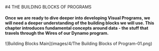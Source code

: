 #4 THE BUILDING BLOCKS OF PROGRAMS

#### Once we are ready to dive deeper into developing Visual Programs, we will need a deeper understanding of the building blocks we will use. This chapter introduces fundamental concepts around data - the stuff that travels through the Wires of our Dynamo program.

![Building Blocks Main](images/4/The Building Blocks of Program-01.png)
